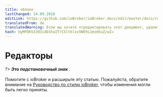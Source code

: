 ```yaml
---
title: облако
lastChanged: 14.09.2018
editLink: https://github.com/ioBroker/ioBroker.docs/edit/master/docs/ru/cloud/editor.md
translatedFrom: de
translatedWarning: Если вы хотите отредактировать этот документ, удалите поле «translationFrom», в противном случае этот документ будет снова автоматически переведен
hash: UyMFDKS3303i4D1haITrCSltklxv5WE9i1mzm5uZ/wI=
---
```

# Редакторы
?> ***Это подстановочный знак*** . <br><br> Помогите с ioBroker и расширьте эту статью. Пожалуйста, обратите внимание на [Руководство по стилю ioBroker](community/styleguidedoc), чтобы изменения могли быть легко приняты.